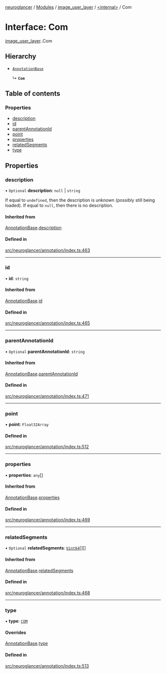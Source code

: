 [neuroglancer](../README.md) / [Modules](../modules.md) / [image\_user\_layer](../modules/image_user_layer.md) / [<internal\>](../modules/image_user_layer._internal_.md) / Com

# Interface: Com

[image_user_layer](../modules/image_user_layer.md).[<internal>](../modules/image_user_layer._internal_.md).Com

## Hierarchy

- [`AnnotationBase`](image_user_layer._internal_.AnnotationBase.md)

  ↳ **`Com`**

## Table of contents

### Properties

- [description](image_user_layer._internal_.Com.md#description)
- [id](image_user_layer._internal_.Com.md#id)
- [parentAnnotationId](image_user_layer._internal_.Com.md#parentannotationid)
- [point](image_user_layer._internal_.Com.md#point)
- [properties](image_user_layer._internal_.Com.md#properties)
- [relatedSegments](image_user_layer._internal_.Com.md#relatedsegments)
- [type](image_user_layer._internal_.Com.md#type)

## Properties

### description

• `Optional` **description**: ``null`` \| `string`

If equal to `undefined`, then the description is unknown (possibly still being loaded).  If
equal to `null`, then there is no description.

#### Inherited from

[AnnotationBase](image_user_layer._internal_.AnnotationBase.md).[description](image_user_layer._internal_.AnnotationBase.md#description)

#### Defined in

[src/neuroglancer/annotation/index.ts:463](https://github.com/ActiveBrainAtlas2/neuroglancer/blob/540617bc/src/neuroglancer/annotation/index.ts#L463)

___

### id

• **id**: `string`

#### Inherited from

[AnnotationBase](image_user_layer._internal_.AnnotationBase.md).[id](image_user_layer._internal_.AnnotationBase.md#id)

#### Defined in

[src/neuroglancer/annotation/index.ts:465](https://github.com/ActiveBrainAtlas2/neuroglancer/blob/540617bc/src/neuroglancer/annotation/index.ts#L465)

___

### parentAnnotationId

• `Optional` **parentAnnotationId**: `string`

#### Inherited from

[AnnotationBase](image_user_layer._internal_.AnnotationBase.md).[parentAnnotationId](image_user_layer._internal_.AnnotationBase.md#parentannotationid)

#### Defined in

[src/neuroglancer/annotation/index.ts:471](https://github.com/ActiveBrainAtlas2/neuroglancer/blob/540617bc/src/neuroglancer/annotation/index.ts#L471)

___

### point

• **point**: `Float32Array`

#### Defined in

[src/neuroglancer/annotation/index.ts:512](https://github.com/ActiveBrainAtlas2/neuroglancer/blob/540617bc/src/neuroglancer/annotation/index.ts#L512)

___

### properties

• **properties**: `any`[]

#### Inherited from

[AnnotationBase](image_user_layer._internal_.AnnotationBase.md).[properties](image_user_layer._internal_.AnnotationBase.md#properties)

#### Defined in

[src/neuroglancer/annotation/index.ts:469](https://github.com/ActiveBrainAtlas2/neuroglancer/blob/540617bc/src/neuroglancer/annotation/index.ts#L469)

___

### relatedSegments

• `Optional` **relatedSegments**: [`Uint64`](../classes/data_panel_layout._internal_.Uint64.md)[][]

#### Inherited from

[AnnotationBase](image_user_layer._internal_.AnnotationBase.md).[relatedSegments](image_user_layer._internal_.AnnotationBase.md#relatedsegments)

#### Defined in

[src/neuroglancer/annotation/index.ts:468](https://github.com/ActiveBrainAtlas2/neuroglancer/blob/540617bc/src/neuroglancer/annotation/index.ts#L468)

___

### type

• **type**: [`COM`](../enums/image_user_layer._internal_.AnnotationType.md#com)

#### Overrides

[AnnotationBase](image_user_layer._internal_.AnnotationBase.md).[type](image_user_layer._internal_.AnnotationBase.md#type)

#### Defined in

[src/neuroglancer/annotation/index.ts:513](https://github.com/ActiveBrainAtlas2/neuroglancer/blob/540617bc/src/neuroglancer/annotation/index.ts#L513)
